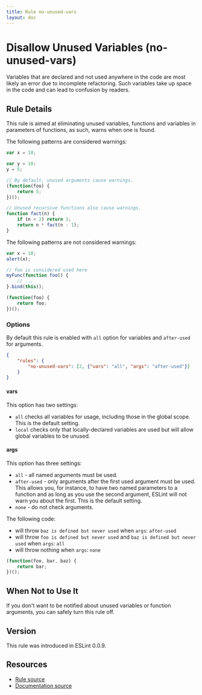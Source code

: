 ```yaml
---
title: Rule no-unused-vars
layout: doc
---
```

<!-- Note: No pull requests accepted for this file. See README.md in the root directory for details. -->
# Disallow Unused Variables (no-unused-vars)

Variables that are declared and not used anywhere in the code are most likely an error due to incomplete refactoring. Such variables take up space in the code and can lead to confusion by readers.

## Rule Details

This rule is aimed at eliminating unused variables, functions and variables in parameters of functions, as such, warns when one is found.

The following patterns are considered warnings:

```js
var x = 10;

var y = 10;
y = 5;

// By default, unused arguments cause warnings.
(function(foo) {
    return 5;
})();

// Unused recursive functions also cause warnings.
function fact(n) {
    if (n < 2) return 1;
    return n * fact(n - 1);
}
```

The following patterns are not considered warnings:

```js
var x = 10;
alert(x);

// foo is considered used here
myFunc(function foo() {
    // ...
}.bind(this));

(function(foo) {
    return foo;
})();
```

### Options

By default this rule is enabled with `all` option for variables and `after-used` for arguments.

```json
{
    "rules": {
        "no-unused-vars": [2, {"vars": "all", "args": "after-used"}]
    }
}
```

#### vars

This option has two settings:

* `all` checks all variables for usage, including those in the global scope. This is the default setting.
* `local` checks only that locally-declared variables are used but will allow global variables to be unused.

#### args

This option has three settings:

* `all` - all named arguments must be used.
* `after-used` - only arguments after the first used argument must be used. This allows you, for instance, to have two named parameters to a function and as long as you use the second argument, ESLint will not warn you about the first. This is the default setting.
* `none` - do not check arguments.

The following code:

* will throw `baz is defined but never used` when `args`: `after-used`
* will throw `foo is defined but never used` and `baz is defined but never used` when `args`: `all`
* will throw nothing when `args`: `none`

```js
(function(foo, bar, baz) {
    return bar;
})();
```

## When Not to Use It

If you don't want to be notified about unused variables or function arguments, you can safely turn this rule off.

## Version

This rule was introduced in ESLint 0.0.9.

## Resources

* [Rule source](https://github.com/eslint/eslint/tree/master/lib/rules/no-unused-vars.js)
* [Documentation source](https://github.com/eslint/eslint/tree/master/docs/rules/no-unused-vars.md)
